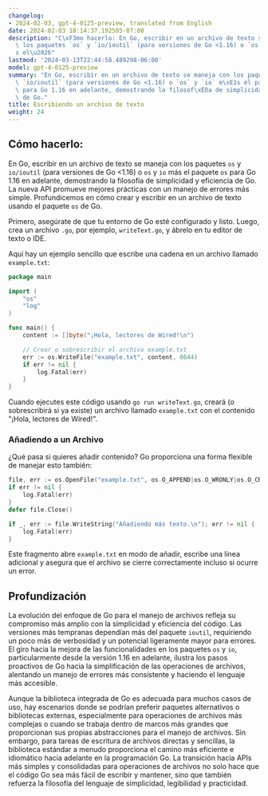 ```yaml
---
changelog:
- 2024-02-03, gpt-4-0125-preview, translated from English
date: 2024-02-03 18:14:37.192585-07:00
description: "C\xF3mo hacerlo: En Go, escribir en un archivo de texto se maneja con\
  \ los paquetes `os` y `io/ioutil` (para versiones de Go <1.16) o `os` y `io` m\xE1\
  s el\u2026"
lastmod: '2024-03-13T22:44:58.489298-06:00'
model: gpt-4-0125-preview
summary: "En Go, escribir en un archivo de texto se maneja con los paquetes `os` y\
  \ `io/ioutil` (para versiones de Go <1.16) o `os` y `io` m\xE1s el paquete `os`\
  \ para Go 1.16 en adelante, demostrando la filosof\xEDa de simplicidad y eficiencia\
  \ de Go."
title: Escribiendo un archivo de texto
weight: 24
---
```


## Cómo hacerlo:
En Go, escribir en un archivo de texto se maneja con los paquetes `os` y `io/ioutil` (para versiones de Go <1.16) o `os` y `io` más el paquete `os` para Go 1.16 en adelante, demostrando la filosofía de simplicidad y eficiencia de Go. La nueva API promueve mejores prácticas con un manejo de errores más simple. Profundicemos en cómo crear y escribir en un archivo de texto usando el paquete `os` de Go.

Primero, asegúrate de que tu entorno de Go esté configurado y listo. Luego, crea un archivo `.go`, por ejemplo, `writeText.go`, y ábrelo en tu editor de texto o IDE.

Aquí hay un ejemplo sencillo que escribe una cadena en un archivo llamado `example.txt`:

```go
package main

import (
    "os"
    "log"
)

func main() {
    content := []byte("¡Hola, lectores de Wired!\n")

    // Crear o sobrescribir el archivo example.txt
    err := os.WriteFile("example.txt", content, 0644)
    if err != nil {
        log.Fatal(err)
    }
}

```

Cuando ejecutes este código usando `go run writeText.go`, creará (o sobrescribirá si ya existe) un archivo llamado `example.txt` con el contenido "¡Hola, lectores de Wired!".

### Añadiendo a un Archivo
¿Qué pasa si quieres añadir contenido? Go proporciona una forma flexible de manejar esto también:

```go
file, err := os.OpenFile("example.txt", os.O_APPEND|os.O_WRONLY|os.O_CREATE, 0644)
if err != nil {
    log.Fatal(err)
}
defer file.Close()

if _, err := file.WriteString("Añadiendo más texto.\n"); err != nil {
    log.Fatal(err)
}
```

Este fragmento abre `example.txt` en modo de añadir, escribe una línea adicional y asegura que el archivo se cierre correctamente incluso si ocurre un error.

## Profundización
La evolución del enfoque de Go para el manejo de archivos refleja su compromiso más amplio con la simplicidad y eficiencia del código. Las versiones más tempranas dependían más del paquete `ioutil`, requiriendo un poco más de verbosidad y un potencial ligeramente mayor para errores. El giro hacia la mejora de las funcionalidades en los paquetes `os` y `io`, particularmente desde la versión 1.16 en adelante, ilustra los pasos proactivos de Go hacia la simplificación de las operaciones de archivos, alentando un manejo de errores más consistente y haciendo el lenguaje más accesible.

Aunque la biblioteca integrada de Go es adecuada para muchos casos de uso, hay escenarios donde se podrían preferir paquetes alternativos o bibliotecas externas, especialmente para operaciones de archivos más complejas o cuando se trabaja dentro de marcos más grandes que proporcionan sus propias abstracciones para el manejo de archivos. Sin embargo, para tareas de escritura de archivos directas y sencillas, la biblioteca estándar a menudo proporciona el camino más eficiente e idiomático hacia adelante en la programación Go. La transición hacia APIs más simples y consolidadas para operaciones de archivos no solo hace que el código Go sea más fácil de escribir y mantener, sino que también refuerza la filosofía del lenguaje de simplicidad, legibilidad y practicidad.

